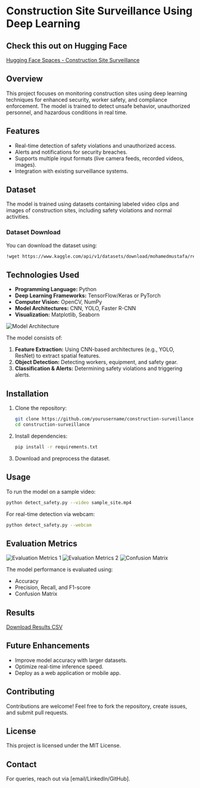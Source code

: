 # Construction Site Surveillance Using Deep Learning

## Check this out on Hugging Face
[Hugging Face Spaces - Construction Site Surveillance](https://huggingface.co/spaces/harikrishnaaa321/sitesurvilleace)

## Overview
This project focuses on monitoring construction sites using deep learning techniques for enhanced security, worker safety, and compliance enforcement. The model is trained to detect unsafe behavior, unauthorized personnel, and hazardous conditions in real time.

## Features
- Real-time detection of safety violations and unauthorized access.
- Alerts and notifications for security breaches.
- Supports multiple input formats (live camera feeds, recorded videos, images).
- Integration with existing surveillance systems.

## Dataset
The model is trained using datasets containing labeled video clips and images of construction sites, including safety violations and normal activities.

### Dataset Download
You can download the dataset using:
```bash
!wget https://www.kaggle.com/api/v1/datasets/download/mohamedmustafa/real-life-violence-situations-dataset
```

## Technologies Used
- **Programming Language:** Python
- **Deep Learning Frameworks:** TensorFlow/Keras or PyTorch
- **Computer Vision:** OpenCV, NumPy
- **Model Architectures:** CNN, YOLO, Faster R-CNN
- **Visualization:** Matplotlib, Seaborn

![Model Architecture](https://github.com/user-attachments/assets/17d2f33a-00b9-4872-af7d-b671fe41e251)

The model consists of:
1. **Feature Extraction:** Using CNN-based architectures (e.g., YOLO, ResNet) to extract spatial features.
2. **Object Detection:** Detecting workers, equipment, and safety gear.
3. **Classification & Alerts:** Determining safety violations and triggering alerts.

## Installation
1. Clone the repository:
   ```bash
   git clone https://github.com/yourusername/construction-surveillance.git
   cd construction-surveillance
   ```
2. Install dependencies:
   ```bash
   pip install -r requirements.txt
   ```
3. Download and preprocess the dataset.

## Usage
To run the model on a sample video:
```bash
python detect_safety.py --video sample_site.mp4
```
For real-time detection via webcam:
```bash
python detect_safety.py --webcam
```

## Evaluation Metrics
![Evaluation Metrics 1](https://github.com/user-attachments/assets/4d26b055-77f6-4621-9d5e-828c0ee9acf7)
![Evaluation Metrics 2](https://github.com/user-attachments/assets/f791af41-9e13-41ba-8dd8-6d7398dc5c26)
![Confusion Matrix](https://github.com/user-attachments/assets/59db4362-9db4-405e-a088-30411ebd93aa)

The model performance is evaluated using:
- Accuracy
- Precision, Recall, and F1-score
- Confusion Matrix

## Results
[Download Results CSV](https://github.com/user-attachments/files/19107580/results.1.csv)

## Future Enhancements
- Improve model accuracy with larger datasets.
- Optimize real-time inference speed.
- Deploy as a web application or mobile app.

## Contributing
Contributions are welcome! Feel free to fork the repository, create issues, and submit pull requests.

## License
This project is licensed under the MIT License.

## Contact
For queries, reach out via [email/LinkedIn/GitHub].

